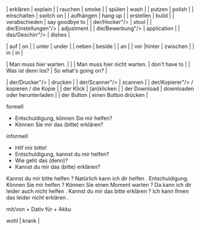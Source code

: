 

| erklären | explain |
| rauchen | smoke |
| spülen | wash |
| putzen | polish |
| einschalten | switch on |
| aufhängen | hang up |
| erstellen | build |
| verabschieden | say goodbye to |
| der/Hocker"/> | stool |
| die/Einstellungen"/> | adjustment |
| die/Bewerbung"/> | application |
| das/Geschirr"/> | dishes |

| auf | on |
| unter | under |
| neben | beside |
| an |
| vor |hinter | zwischen |
| in | in |
<!-- | ??? -->

| Man muss hier warten. |      |
| Man muss hier nicht warten. | don't have to |
| Was ist denn los? | So what's going on? |

| der/Drucker"/> | drucken |
| der/Scanner"/> | scannen |
| der/Kopierer"/> / kopieren / die Kopie |
| der Klick | (an)klicken |
| der Download | downloaden oder herunterladen |
| der Button | einen Button drücken |

formell

- Entschuldigung, können Sie mir helfen?
- Können Sie mir das (bitte) erklären?

informell

- Hilf mir bitte!
- Entschuldigung, kannst du mir helfen?
- Wie geht das (denn)?
- Kannst du mir das (bitte) erklären?

Kannst du mir bitte helfen ?
Natürlich kann ich dir helfen .
Entschuldigung. Können Sie mir helfen ?
Können Sie einen Moment warten ?
Da kann ich dir leider auch nicht helfen .
Kannst du mir das bitte erklären ?
Ich kann Ihnen das leider nicht erklären .


mit/von + Dativ
für + Akku


wohl | krank |